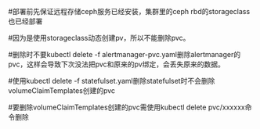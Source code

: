 #部署前先保证远程存储ceph服务已经安装，集群里的ceph rbd的storageclass也已经部署

#因为是使用storageclass动态创建pv，所以不能删除pvc。

#删除时不要kubectl delete -f alertmanager-pvc.yaml删除alertmanager的pvc，这样会导致下次没法把pvc和原来的pv绑定，会丢失原来的数据。

#使用kubectl delete -f statefulset.yaml删除statefulset时不会删除volumeClaimTemplates创建的pvc

#要删除volumeClaimTemplates创建的pvc需使用kubectl delete pvc/xxxxxx命令删除
